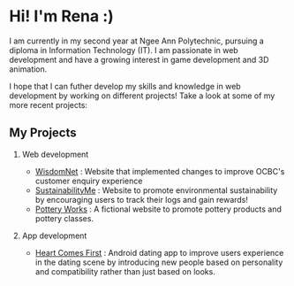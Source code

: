 # Hi! I'm Rena :)
I am currently in my second year at Ngee Ann Polytechnic, pursuing a diploma in Information Technology (IT). I am passionate in web development and have a growing interest in game development and 3D animation. 

I hope that I can futher develop my skills and knowledge in web development by working on different projects! Take a look at some of my more recent projects: 

## My Projects
1. Web development
    - [WisdomNet](https://github.com/xenoroxy/FSDPWisdomNet) : Website that implemented changes to improve OCBC's customer enquiry experience
    - [SustainabilityMe](https://github.com/xenoroxy/BED2024Apr_P01_S10258053C) : Website to promote environmental sustainability by encouraging users to track their logs and gain rewards!
    - [Pottery Works](https://github.com/xenoroxy/FED_S10258053_Rena_Assig01) : A fictional website to promote pottery products and pottery classes. 

3. App development
   - [Heart Comes First](https://github.com/xenoroxy/MAD24_P02_Team4) : Android dating app to improve users experience in the dating scene by introducing new people based on personality and compatibility rather than just based on looks. 
